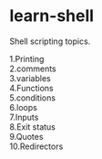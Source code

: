 # learn-shell

Shell scripting topics.

1.Printing\
2.comments\
3.variables\
4.Functions\
5.conditions\
6.loops\
7.Inputs\
8.Exit status\
9.Quotes\
10.Redirectors


